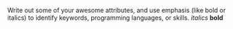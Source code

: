Write out some of your awesome attributes, and use emphasis (like bold or italics) to identify keywords, programming languages, or skills. 
_italics_
__bold__
